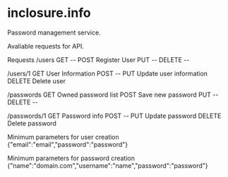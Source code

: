 inclosure.info
==============

Password management service.

Avaliable requests for API.

Requests
/users
  GET     --
  POST    Register User
  PUT     --
  DELETE  --

/users/1
  GET     User Information
  POST    --
  PUT     Update user information
  DELETE  Delete user

/passwords
  GET     Owned password list
  POST    Save new password
  PUT     --
  DELETE  --

/passwords/1
  GET     Password info
  POST    --
  PUT     Update password
  DELETE  Delete password

Minimum parameters for user creation 
{"email":"email","password":"password"}

Minimum parameters for password creation 
{"name":"domain.com","username":"name","password":"password"}
